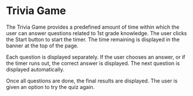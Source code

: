 # Trivia Game
The Trivia Game provides a predefined amount of time within which the user can answer questions related to 1st grade knowledge.  The user clicks the Start button to start the timer.  The time remaining is displayed in the banner at the top of the page.  

Each question is displayed separately.  If the user chooses an answer, or if the timer runs out, the correct answer is displayed.  The next question is displayed automatically.

Once all questions are done, the final results are displayed.  The user is given an option to try the quiz again.
